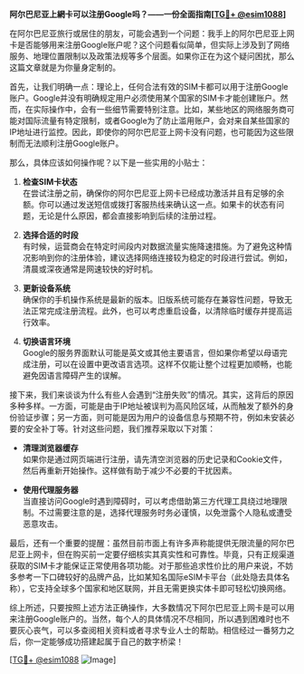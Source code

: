 **阿尔巴尼亚上網卡可以注册Google吗？——一份全面指南[[TG💪+ @esim1088](https://t.me/s/esim1088)]**

在阿尔巴尼亚旅行或居住的朋友，可能会遇到一个问题：我手上的阿尔巴尼亚上网卡是否能够用来注册Google账户呢？这个问题看似简单，但实际上涉及到了网络服务、地理位置限制以及政策法规等多个层面。如果你正在为这个疑问困扰，那么这篇文章就是为你量身定制的。

首先，让我们明确一点：理论上，任何合法有效的SIM卡都可以用于注册Google账户。Google并没有明确规定用户必须使用某个国家的SIM卡才能创建账户。然而，在实际操作中，会有一些细节需要特别注意。比如，某些地区的网络服务商可能对国际流量有特定限制，或者Google为了防止滥用账户，会对来自某些国家的IP地址进行监控。因此，即使你的阿尔巴尼亚上网卡没有问题，也可能因为这些限制而无法顺利注册Google账户。

那么，具体应该如何操作呢？以下是一些实用的小贴士：

1. **检查SIM卡状态**  
   在尝试注册之前，确保你的阿尔巴尼亚上网卡已经成功激活并且有足够的余额。你可以通过发送短信或拨打客服热线来确认这一点。如果卡的状态有问题，无论是什么原因，都会直接影响到后续的注册过程。

2. **选择合适的时段**  
   有时候，运营商会在特定时间段内对数据流量实施降速措施。为了避免这种情况影响到你的注册体验，建议选择网络连接较为稳定的时段进行尝试。例如，清晨或深夜通常是网速较快的好时机。

3. **更新设备系统**  
   确保你的手机操作系统是最新的版本。旧版系统可能存在兼容性问题，导致无法正常完成注册流程。此外，也可以考虑重启设备，以清除临时缓存并提高运行效率。

4. **切换语言环境**  
   Google的服务界面默认可能是英文或其他主要语言，但如果你希望以母语完成注册，可以在设置中更改语言选项。这样不仅能让整个过程更加顺畅，也能避免因语言障碍产生的误解。

接下来，我们来谈谈为什么有些人会遇到“注册失败”的情况。其实，这背后的原因多种多样。一方面，可能是由于IP地址被误判为高风险区域，从而触发了额外的身份验证步骤；另一方面，则可能是因为用户的设备信息与预期不符，例如未安装必要的安全补丁等。针对这些问题，我们推荐采取以下对策：

- **清理浏览器缓存**  
   如果你是通过网页端进行注册，请先清空浏览器的历史记录和Cookie文件，然后再重新开始操作。这样做有助于减少不必要的干扰因素。

- **使用代理服务器**  
   当直接访问Google时遇到障碍时，可以考虑借助第三方代理工具绕过地理限制。不过需要注意的是，选择代理服务时务必谨慎，以免泄露个人隐私或遭受恶意攻击。

最后，还有一个重要的提醒：虽然目前市面上有许多声称能提供无限流量的阿尔巴尼亚上网卡，但在购买前一定要仔细核实其真实性和可靠性。毕竟，只有正规渠道获取的SIM卡才能保证正常使用各项功能。对于那些追求性价比的用户来说，不妨多参考一下口碑较好的品牌产品，比如某知名国际eSIM卡平台（此处隐去具体名称），它支持全球多个国家和地区联网，并且无需更换实体卡即可轻松切换网络。

综上所述，只要按照上述方法正确操作，大多数情况下阿尔巴尼亚上网卡是可以用来注册Google账户的。当然，每个人的具体情况不尽相同，所以遇到困难时也不要灰心丧气，可以多查阅相关资料或者寻求专业人士的帮助。相信经过一番努力之后，你一定能够成功搭建起属于自己的数字桥梁！

[[TG💪+ @esim1088](https://t.me/s/esim1088) ![Image](https://i.postimg.cc/4NQfJmqS/Snipaste-2025-05-13-00-14-12.png)]